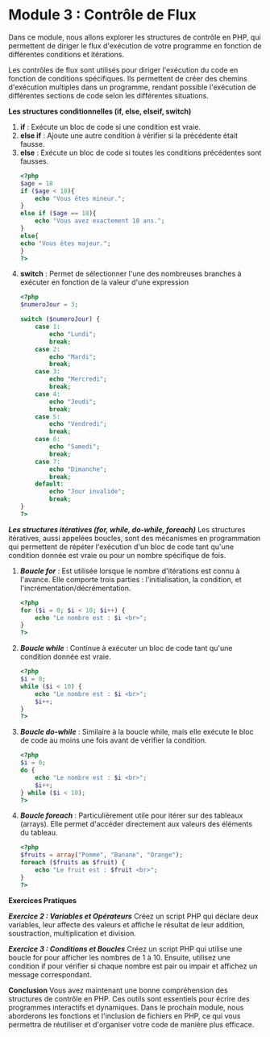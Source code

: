 # Module 3 : Contrôle de Flux
Dans ce module, nous allons explorer les structures de contrôle en PHP, qui permettent de diriger le flux d'exécution de votre programme en fonction de différentes conditions et itérations.

Les contrôles de flux sont utilisés pour diriger l'exécution du code en fonction de conditions spécifiques. Ils permettent de créer des chemins d'exécution multiples dans un programme, rendant possible l'exécution de différentes sections de code selon les différentes situations.

**Les structures conditionnelles (if, else, elseif, switch)**
1) **if** : Exécute un bloc de code si une condition est vraie.
2) **else if** : Ajoute une autre condition à vérifier si la précédente était fausse.
3) **else** : Exécute un bloc de code si toutes les conditions précédentes sont fausses.
    ```php
    <?php
    $age = 18
    if ($age < 18){
        echo "Vous êtes mineur.";
    }
    else if ($age == 18){
        echo "Vous avez exactement 18 ans.";
    }
    else{
    echo "Vous êtes majeur.";
    }
    ?>
    ```
4) **switch** : Permet de sélectionner l'une des nombreuses branches à exécuter en fonction de la valeur d'une expression
    ```php
    <?php
    $numeroJour = 3;

    switch ($numeroJour) {
        case 1:
            echo "Lundi";
            break;
        case 2:
            echo "Mardi";
            break;
        case 3:
            echo "Mercredi";
            break;
        case 4:
            echo "Jeudi";
            break;
        case 5:
            echo "Vendredi";
            break;
        case 6:
            echo "Samedi";
            break;
        case 7:
            echo "Dimanche";
            break;
        default:
            echo "Jour invalide";
            break;
    }
    ?>
    ```
***Les structures itératives (for, while, do-while, foreach)***
Les structures itératives, aussi appelées boucles, sont des mécanismes en programmation qui permettent de répéter l'exécution d'un bloc de code tant qu'une condition donnée est vraie ou pour un nombre spécifique de fois.
1) ***Boucle for*** : Est utilisée lorsque le nombre d'itérations est connu à l'avance. Elle comporte trois parties : l'initialisation, la condition, et l'incrémentation/décrémentation.
    ```php
    <?php
    for ($i = 0; $i < 10; $i++) {
        echo "Le nombre est : $i <br>";
    }
    ?>
    ```
2) ***Boucle while*** : Continue à exécuter un bloc de code tant qu'une condition donnée est vraie.
    ```php
    <?php
    $i = 0;
    while ($i < 10) {
        echo "Le nombre est : $i <br>";
        $i++;
    }
    ?>
    ```
3) ***Boucle do-while*** : Similaire à la boucle while, mais elle exécute le bloc de code au moins une fois avant de vérifier la condition.
    ```php
    <?php
    $i = 0;
    do {
        echo "Le nombre est : $i <br>";
        $i++;
    } while ($i < 10);
    ?>
    ```
4) ***Boucle foreach*** : Particulièrement utile pour itérer sur des tableaux (arrays). Elle permet d'accéder directement aux valeurs des éléments du tableau.
    ```php
    <?php
    $fruits = array("Pomme", "Banane", "Orange");
    foreach ($fruits as $fruit) {
        echo "Le fruit est : $fruit <br>";
    }
    ?>
    ```
**Exercices Pratiques**

***Exercice 2 : Variables et Opérateurs***
Créez un script PHP qui déclare deux variables, leur affecte des valeurs et affiche le résultat de leur addition, soustraction, multiplication et division.

***Exercice 3 : Conditions et Boucles***
Créez un script PHP qui utilise une boucle for pour afficher les nombres de 1 à 10. Ensuite, utilisez une condition if pour vérifier si chaque nombre est pair ou impair et affichez un message correspondant.

**Conclusion**
Vous avez maintenant une bonne compréhension des structures de contrôle en PHP. Ces outils sont essentiels pour écrire des programmes interactifs et dynamiques. Dans le prochain module, nous aborderons les fonctions et l'inclusion de fichiers en PHP, ce qui vous permettra de réutiliser et d'organiser votre code de manière plus efficace.

